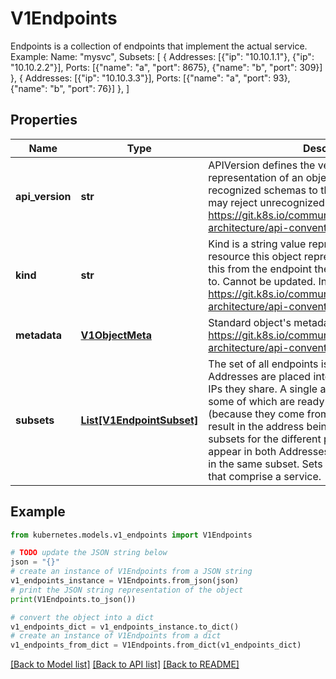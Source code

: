 # V1Endpoints

Endpoints is a collection of endpoints that implement the actual service. Example:    Name: \"mysvc\",   Subsets: [     {       Addresses: [{\"ip\": \"10.10.1.1\"}, {\"ip\": \"10.10.2.2\"}],       Ports: [{\"name\": \"a\", \"port\": 8675}, {\"name\": \"b\", \"port\": 309}]     },     {       Addresses: [{\"ip\": \"10.10.3.3\"}],       Ports: [{\"name\": \"a\", \"port\": 93}, {\"name\": \"b\", \"port\": 76}]     },  ]

## Properties

Name | Type | Description | Notes
------------ | ------------- | ------------- | -------------
**api_version** | **str** | APIVersion defines the versioned schema of this representation of an object. Servers should convert recognized schemas to the latest internal value, and may reject unrecognized values. More info: https://git.k8s.io/community/contributors/devel/sig-architecture/api-conventions.md#resources | [optional] 
**kind** | **str** | Kind is a string value representing the REST resource this object represents. Servers may infer this from the endpoint the client submits requests to. Cannot be updated. In CamelCase. More info: https://git.k8s.io/community/contributors/devel/sig-architecture/api-conventions.md#types-kinds | [optional] 
**metadata** | [**V1ObjectMeta**](V1ObjectMeta.md) | Standard object&#39;s metadata. More info: https://git.k8s.io/community/contributors/devel/sig-architecture/api-conventions.md#metadata | [optional] 
**subsets** | [**List[V1EndpointSubset]**](V1EndpointSubset.md) | The set of all endpoints is the union of all subsets. Addresses are placed into subsets according to the IPs they share. A single address with multiple ports, some of which are ready and some of which are not (because they come from different containers) will result in the address being displayed in different subsets for the different ports. No address will appear in both Addresses and NotReadyAddresses in the same subset. Sets of addresses and ports that comprise a service. | [optional] 

## Example

```python
from kubernetes.models.v1_endpoints import V1Endpoints

# TODO update the JSON string below
json = "{}"
# create an instance of V1Endpoints from a JSON string
v1_endpoints_instance = V1Endpoints.from_json(json)
# print the JSON string representation of the object
print(V1Endpoints.to_json())

# convert the object into a dict
v1_endpoints_dict = v1_endpoints_instance.to_dict()
# create an instance of V1Endpoints from a dict
v1_endpoints_from_dict = V1Endpoints.from_dict(v1_endpoints_dict)
```
[[Back to Model list]](../README.md#documentation-for-models) [[Back to API list]](../README.md#documentation-for-api-endpoints) [[Back to README]](../README.md)


